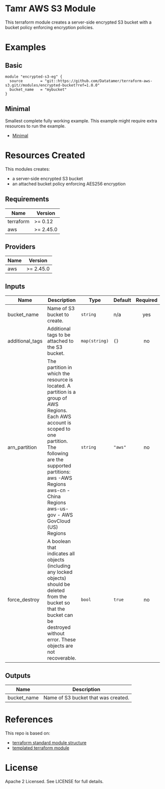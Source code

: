 # Tamr AWS S3 Module
This terraform module creates a server-side encrypted S3 bucket with a bucket policy enforcing encryption policies.

# Examples
## Basic
```
module "encrypted-s3-eg" {
  source        = "git::https://github.com/Datatamer/terraform-aws-s3.git//modules/encrypted-bucket?ref=1.0.0"
  bucket_name   = "mybucket"
}
```
## Minimal
Smallest complete fully working example. This example might require extra resources to run the example.
- [Minimal](https://github.com/Datatamer/terraform-aws-s3/tree/master/examples/minimal)

# Resources Created
This modules creates:
* a server-side encrypted S3 bucket
* an attached bucket policy enforcing AES256 encryption

<!-- BEGINNING OF PRE-COMMIT-TERRAFORM DOCS HOOK -->
## Requirements

| Name | Version |
|------|---------|
| terraform | >= 0.12 |
| aws | >= 2.45.0 |

## Providers

| Name | Version |
|------|---------|
| aws | >= 2.45.0 |

## Inputs

| Name | Description | Type | Default | Required |
|------|-------------|------|---------|:--------:|
| bucket\_name | Name of S3 bucket to create. | `string` | n/a | yes |
| additional\_tags | Additional tags to be attached to the S3 bucket. | `map(string)` | `{}` | no |
| arn\_partition | The partition in which the resource is located. A partition is a group of AWS Regions.<br>  Each AWS account is scoped to one partition.<br>  The following are the supported partitions:<br>    aws -AWS Regions<br>    aws-cn - China Regions<br>    aws-us-gov - AWS GovCloud (US) Regions | `string` | `"aws"` | no |
| force\_destroy | A boolean that indicates all objects (including any locked objects) should be deleted from the<br>  bucket so that the bucket can be destroyed without error. These objects are not recoverable. | `bool` | `true` | no |

## Outputs

| Name | Description |
|------|-------------|
| bucket\_name | Name of S3 bucket that was created. |

<!-- END OF PRE-COMMIT-TERRAFORM DOCS HOOK -->

# References
This repo is based on:
* [terraform standard module structure](https://www.terraform.io/docs/modules/index.html#standard-module-structure)
* [templated terraform module](https://github.com/tmknom/template-terraform-module)

# License
Apache 2 Licensed. See LICENSE for full details.
